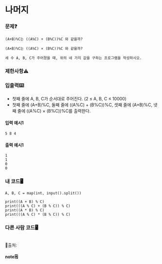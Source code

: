 # 나머지

### 문제❓
```
(A+B)%C는 ((A%C) + (B%C))%C 와 같을까?

(A×B)%C는 ((A%C) × (B%C))%C 와 같을까?

세 수 A, B, C가 주어졌을 때, 위의 네 가지 값을 구하는 프로그램을 작성하시오.
```

### 제한사항⚠️


### 입출력⌨️
* 첫째 줄에 A, B, C가 순서대로 주어진다. (2 ≤ A, B, C ≤ 10000)
* 첫째 줄에 (A+B)%C, 둘째 줄에 ((A%C) + (B%C))%C, 셋째 줄에 (A×B)%C, 넷째 줄에 ((A%C) × (B%C))%C를 출력한다.

#### 입력 예시1
```
5 8 4
```
#### 출력 예시1
```
1
1
0
0
```


### 내 코드🖥️
```
A, B, C = map(int, input().split())

print((A + B) % C)
print(((A % C) + (B % C)) % C)
print((A * B) % C)
print(((A % C) * (B % C)) % C)
```

### 다른 사람 코드🖥️
```

```
🔗출처:

#### note🗒️
> 
